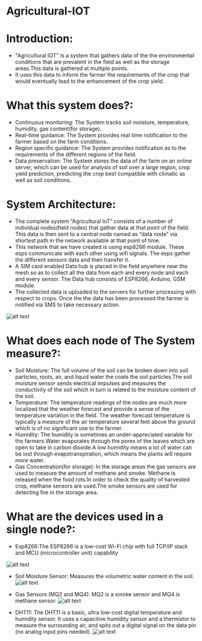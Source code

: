 # Agricultural-IOT

# Introduction:

* "Agricultural IOT" is a system that gathers data of the the environmental conditions that are prevalent in the field as well as the storage areas.This data is gathered at multiple points.
* It uses this data to inform the farmer the requirements of the crop that would eventually lead to the enhancement of the crop yield.

# What this system does?:

* Continuous monitoring: The System tracks soil moisture, temperature, humidity, gas content(for storage).
* Real-time guidance: The System provides real time notification to the farmer based on the farm conditions.
* Region specific guidance: The System provides notification as to the requirements of the different regions of the field.
* Data preservation: The System stores the data of the farm on an online server, which can be used for  analysis of soil over a large region, crop yield prediction, predicting the crop best compatible with climatic as well as soil conditions. 

# System Architecture:

* The complete system “Agricultural IoT” consists of a number of individual nodes(field nodes) that gather data at that point of the field. This data is then sent to a central node named as “data node” via shortest path in the network available at that point of time.
* This network that we have created is using esp8266 module. These esps communicate with each other using wifi signals. The esps gather the different sensors data and then transfer it. 
* A SIM card enabled Data hub is placed in the field anywhere near the mesh so as to collect all the data from each and every node and each and every sensor. The Data hub consists of ESP8266, Arduino, GSM module.
* The collected data is uploaded to the servers for further processing with respect to crops. Once the the data has been processed the farmer is notified via SMS to take necessary action. 

![alt text](https://github.com/nikhil1198/Agricultural-IOT/blob/master/image.png)

# What does each node of The System measure?:

* Soil Moisture: The full volume of the soil can be broken down into soil particles, roots, air, and liquid water the coats the soil particles.The soil moisture sensor sends electrical impulses and measures the conductivity of the soil which in turn is related to the moisture content of the soil.
* Temperature: The temperature readings of the nodes are much more localized that the weather forecast and provide a sense of the temperature variation in the field. The weather forecast temperature is typically a measure of the air temperature several feet above the ground which is of no significant use to the farmer.
* Humidity: The humidity is sometimes an under-appreciated variable for the farmers.Water evaporates through the pores of the leaves which are open to take in carbon dioxide.A low humidity means a lot of water can be lost through evapotranspiration, which means the plants will require more water.
* Gas Concentration(for storage): In the storage areas the gas sensors are used to measure the amount of methane and smoke. Methane is released when the food rots.In order to check the quality of harvested crop, methane sensors are used.The smoke sensors are used for detecting fire in the storage area.

# What are the devices used in a single node?:

* Esp8266:The ESP8266 is a low-cost Wi-Fi chip with full TCP/IP stack and MCU (microcontroller unit) capability

![alt text](https://github.com/nikhil1198/Agricultural-IOT/blob/master/esp.jpg)

* Soil Moisture Sensor: Measures the volumetric water content in the soil.
![alt text](https://github.com/nikhil1198/Agricultural-IOT/blob/master/soil%20moist.jpg)

* Gas Sensors (MQ2 and MQ4): MQ2 is a smoke sensor and MQ4 is methane sensor.
![alt text](https://github.com/nikhil1198/Agricultural-IOT/blob/master/gas%20sensor.jpg)

* DHT11: The DHT11 is a basic, ultra low-cost digital temperature and humidity sensor. It uses a capacitive humidity sensor and a thermistor to measure the surrounding air, and spits out a digital signal on the data pin (no analog input pins needed). 
![alt text](https://github.com/nikhil1198/Agricultural-IOT/blob/master/dht11.jpg)








